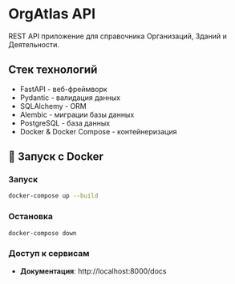 # OrgAtlas API

REST API приложение для справочника Организаций, Зданий и Деятельности.

## Стек технологий

- FastAPI - веб-фреймворк
- Pydantic - валидация данных
- SQLAlchemy - ORM
- Alembic - миграции базы данных
- PostgreSQL - база данных
- Docker & Docker Compose - контейнеризация

## 🐳 Запуск с Docker

### Запуск

```bash
docker-compose up --build
```

### Остановка

```bash
docker-compose down
```

### Доступ к сервисам

- **Документация**: http://localhost:8000/docs